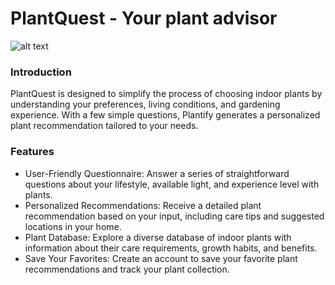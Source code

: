 # PlantQuest - Your plant advisor
![alt text](https://www.bhg.com/thmb/w1nvm3p2qmu4Ljb9AOfmVl-UvCI=/3000x0/filters:no_upscale():strip_icc()/how-to-water-houseplants-5651236-primary-3aa1e5b5021640ee96184b6755caa964.jpg)


### Introduction
PlantQuest is designed to simplify the process of choosing indoor plants by understanding your preferences, living conditions, and gardening experience. With a few simple questions, Plantify generates a personalized plant recommendation tailored to your needs.



### Features
 * User-Friendly Questionnaire: Answer a series of straightforward questions about your lifestyle, available light, and experience level with plants.
 * Personalized Recommendations: Receive a detailed plant recommendation based on your input, including care tips and suggested locations in your home.
 * Plant Database: Explore a diverse database of indoor plants with information about their care requirements, growth habits, and benefits.
 * Save Your Favorites: Create an account to save your favorite plant recommendations and track your plant collection.


